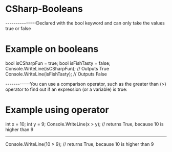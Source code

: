 # CSharp-Booleans

---------------Declared with the bool keyword and can only take the values true or false

# Example on booleans

bool isCSharpFun = true;
bool isFishTasty = false;
Console.WriteLine(isCSharpFun);              // Outputs True
Console.WriteLine(isFishTasty);             // Outputs False

------------You can use a comparison operator, such as the greater than (>) operator to find out if an expression (or a variable) is true:

# Example using operator

int x = 10;
int y = 9;
Console.WriteLine(x > y);                       // returns True, because 10 is higher than 9

-------------

Console.WriteLine(10 > 9);                      // returns True, because 10 is higher than 9
